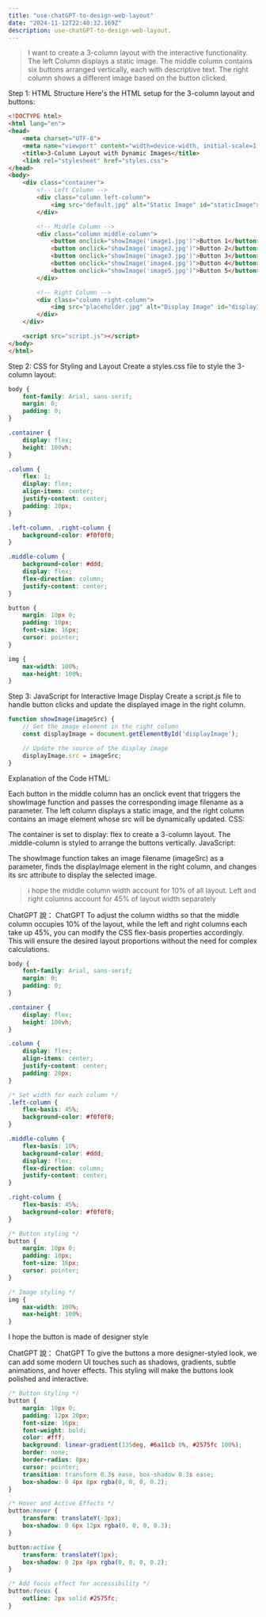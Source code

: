 ```yaml
---
title: "use-chatGPT-to-design-web-layout"
date: "2024-11-12T22:40:32.169Z"
description: use-chatGPT-to-design-web-layout.
---
```



> I want to create a 3-column layout with the interactive functionality. The left Column displays a static image. The middle column contains six buttons arranged vertically, each with descriptive text. The right column shows a different image based on the button clicked.

Step 1: HTML Structure
Here's the HTML setup for the 3-column layout and buttons:

```html
<!DOCTYPE html>
<html lang="en">
<head>
    <meta charset="UTF-8">
    <meta name="viewport" content="width=device-width, initial-scale=1.0">
    <title>3-Column Layout with Dynamic Images</title>
    <link rel="stylesheet" href="styles.css">
</head>
<body>
    <div class="container">
        <!-- Left Column -->
        <div class="column left-column">
            <img src="default.jpg" alt="Static Image" id="staticImage">
        </div>

        <!-- Middle Column -->
        <div class="column middle-column">
            <button onclick="showImage('image1.jpg')">Button 1</button>
            <button onclick="showImage('image2.jpg')">Button 2</button>
            <button onclick="showImage('image3.jpg')">Button 3</button>
            <button onclick="showImage('image4.jpg')">Button 4</button>
            <button onclick="showImage('image5.jpg')">Button 5</button>
        </div>

        <!-- Right Column -->
        <div class="column right-column">
            <img src="placeholder.jpg" alt="Display Image" id="displayImage">
        </div>
    </div>

    <script src="script.js"></script>
</body>
</html>
```

Step 2: CSS for Styling and Layout
Create a styles.css file to style the 3-column layout:

```css
body {
    font-family: Arial, sans-serif;
    margin: 0;
    padding: 0;
}

.container {
    display: flex;
    height: 100vh;
}

.column {
    flex: 1;
    display: flex;
    align-items: center;
    justify-content: center;
    padding: 20px;
}

.left-column, .right-column {
    background-color: #f0f0f0;
}

.middle-column {
    background-color: #ddd;
    display: flex;
    flex-direction: column;
    justify-content: center;
}

button {
    margin: 10px 0;
    padding: 10px;
    font-size: 16px;
    cursor: pointer;
}

img {
    max-width: 100%;
    max-height: 100%;
}
```

Step 3: JavaScript for Interactive Image Display
Create a script.js file to handle button clicks and update the displayed image in the right column.

```javascript
function showImage(imageSrc) {
    // Get the image element in the right column
    const displayImage = document.getElementById('displayImage');

    // Update the source of the display image
    displayImage.src = imageSrc;
}
```

Explanation of the Code
HTML:

Each button in the middle column has an onclick event that triggers the showImage function and passes the corresponding image filename as a parameter.
The left column displays a static image, and the right column contains an image element whose src will be dynamically updated.
CSS:

The container is set to display: flex to create a 3-column layout.
The .middle-column is styled to arrange the buttons vertically.
JavaScript:

The showImage function takes an image filename (imageSrc) as a parameter, finds the displayImage element in the right column, and changes its src attribute to display the selected image.


> i hope the middle column width account for 10% of all layout. Left and right columns account for 45% of layout width separately


ChatGPT 說：
ChatGPT
To adjust the column widths so that the middle column occupies 10% of the layout, while the left and right columns each take up 45%, you can modify the CSS flex-basis properties accordingly. This will ensure the desired layout proportions without the need for complex calculations.

```css
body {
    font-family: Arial, sans-serif;
    margin: 0;
    padding: 0;
}

.container {
    display: flex;
    height: 100vh;
}

.column {
    display: flex;
    align-items: center;
    justify-content: center;
    padding: 20px;
}

/* Set width for each column */
.left-column {
    flex-basis: 45%;
    background-color: #f0f0f0;
}

.middle-column {
    flex-basis: 10%;
    background-color: #ddd;
    display: flex;
    flex-direction: column;
    justify-content: center;
}

.right-column {
    flex-basis: 45%;
    background-color: #f0f0f0;
}

/* Button styling */
button {
    margin: 10px 0;
    padding: 10px;
    font-size: 16px;
    cursor: pointer;
}

/* Image styling */
img {
    max-width: 100%;
    max-height: 100%;
}
```

I hope the button is made of designer style

ChatGPT 說：
ChatGPT
To give the buttons a more designer-styled look, we can add some modern UI touches such as shadows, gradients, subtle animations, and hover effects. This styling will make the buttons look polished and interactive.

```css
/* Button Styling */
button {
    margin: 10px 0;
    padding: 12px 20px;
    font-size: 16px;
    font-weight: bold;
    color: #fff;
    background: linear-gradient(135deg, #6a11cb 0%, #2575fc 100%);
    border: none;
    border-radius: 8px;
    cursor: pointer;
    transition: transform 0.3s ease, box-shadow 0.3s ease;
    box-shadow: 0 4px 8px rgba(0, 0, 0, 0.2);
}

/* Hover and Active Effects */
button:hover {
    transform: translateY(-3px);
    box-shadow: 0 6px 12px rgba(0, 0, 0, 0.3);
}

button:active {
    transform: translateY(1px);
    box-shadow: 0 2px 4px rgba(0, 0, 0, 0.2);
}

/* Add focus effect for accessibility */
button:focus {
    outline: 2px solid #2575fc;
}

```